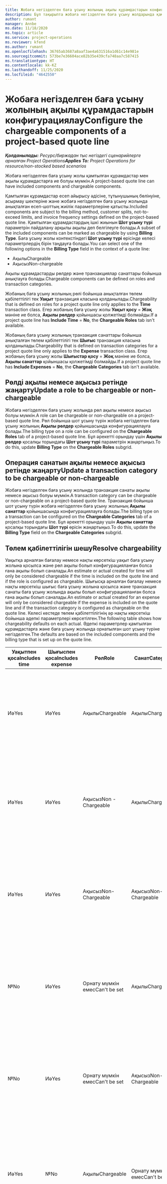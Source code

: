 ```yaml
---
title: Жобаға негізделген баға ұсыну жолының ақылы құрамдастарын конфигурациялау
description: Бұл тақырыпта жобаға негізделген баға ұсыну жолдарында қамтылған, ақылы және ақысыз құрамдастар туралы ақпарат берілген.
author: rumant
manager: Annbe
ms.date: 11/18/2020
ms.topic: article
ms.service: project-operations
ms.reviewer: kfend
ms.author: rumant
ms.openlocfilehash: 36765ab3687a8aaf3ae4a631516a1d61c14e981e
ms.sourcegitcommit: 573be7e36604ace82b35e439cfa748aa7c587415
ms.translationtype: HT
ms.contentlocale: kk-KZ
ms.lasthandoff: 11/25/2020
ms.locfileid: "4642550"
---
```

# <a name="configure-the-chargeable-components-of-a-project-based-quote-line"></a><span data-ttu-id="765f3-103">Жобаға негізделген баға ұсыну жолының ақылы құрамдастарын конфигурациялау</span><span class="sxs-lookup"><span data-stu-id="765f3-103">Configure the chargeable components of a project-based quote line</span></span>

<span data-ttu-id="765f3-104">_**Қолданылады:** Ресурс/биржадан тыс негіздегі сценарийлерге арналған Project Operations_</span><span class="sxs-lookup"><span data-stu-id="765f3-104">_**Applies To:** Project Operations for resource/non-stocked based scenarios_</span></span>

<span data-ttu-id="765f3-105">Жобаға негізделген баға ұсыну жолы қамтылған құрамдастар мен ақылы құрамдастарға ие болуы мүмкін.</span><span class="sxs-lookup"><span data-stu-id="765f3-105">A project-based quote line can have included components and chargeable components.</span></span>

<span data-ttu-id="765f3-106">Қамтылған құрамдастар есеп айырысу әдісіне, тұтынушының бөлінуіне, асырмау шектеріне және жобаға негізделген баға ұсыну жолында анықталған есеп-шоттың жиілік параметрлеріне қатысты.</span><span class="sxs-lookup"><span data-stu-id="765f3-106">Included components are subject to the billing method, customer splits, not-to-exceed limits, and invoice frequency settings defined on the project-based quote line.</span></span>
<span data-ttu-id="765f3-107">Қамтылған құрамдастардың ішкі жиынын **Шот ұсыну түрі** параметрін пайдалану арқылы ақылы деп белгілеуге болады.</span><span class="sxs-lookup"><span data-stu-id="765f3-107">A subset of the included components can be marked as chargeable by using **Billing Type**.</span></span> <span data-ttu-id="765f3-108">Баға ұсыну жолы контекстіндегі **Шот ұсыну түрі** өрісінде келесі параметрлердің бірін таңдауға болады.</span><span class="sxs-lookup"><span data-stu-id="765f3-108">You can select one of the following options in the **Billing Type** field in the context of a quote line:</span></span>

   - <span data-ttu-id="765f3-109">Ақылы</span><span class="sxs-lookup"><span data-stu-id="765f3-109">Chargeable</span></span>
   - <span data-ttu-id="765f3-110">Ақысыз</span><span class="sxs-lookup"><span data-stu-id="765f3-110">Non-chargeable</span></span>

<span data-ttu-id="765f3-111">Ақылы құрамдастарды рөлдер және транзакциялар санаттары бойынша анықтауға болады.</span><span class="sxs-lookup"><span data-stu-id="765f3-111">Chargeable components can be defined on roles and transaction categories.</span></span>

<span data-ttu-id="765f3-112">Жобаның баға ұсыну жолының рөлі бойынша анықталған төлем қабілеттілігі тек **Уақыт** транзакция класына қолданылады.</span><span class="sxs-lookup"><span data-stu-id="765f3-112">Chargeability that is defined on roles for a project quote line only applies to the **Time** transaction class.</span></span> <span data-ttu-id="765f3-113">Егер жобаның баға ұсыну жолы **Уақыт қосу** = **Жоқ** мәніне ие болса, **Ақылы рөлдер** қойыншасы қолжетімді болмайды.</span><span class="sxs-lookup"><span data-stu-id="765f3-113">If a project quote line has **Include Time** = **No**, the **Chargeable Roles** tab isn't available.</span></span>

<span data-ttu-id="765f3-114">Жобаның баға ұсыну жолының транзакция санаттары бойынша анықталған төлем қабілеттілігі тек **Шығыс** транзакция класына қолданылады.</span><span class="sxs-lookup"><span data-stu-id="765f3-114">Chargeability that is defined on transaction categories for a project quote line only applies to the **Expense** transaction class.</span></span> <span data-ttu-id="765f3-115">Егер жобаның баға ұсыну жолы **Шығыстар қосу** = **Жоқ** мәніне ие болса, **Ақылы санаттар** қойыншасы қолжетімді болмайды.</span><span class="sxs-lookup"><span data-stu-id="765f3-115">If a project quote line has **Include Expenses** = **No**, the **Chargeable Categories** tab isn't available.</span></span>

## <a name="update-a-role-to-be-chargeable-or-non-chargeable"></a><span data-ttu-id="765f3-116">Рөлді ақылы немесе ақысыз ретінде жаңарту</span><span class="sxs-lookup"><span data-stu-id="765f3-116">Update a role to be chargeable or non-chargeable</span></span>
<span data-ttu-id="765f3-117">Жобаға негізделген баға ұсыну жолында рөл ақылы немесе ақысыз болуы мүмкін.</span><span class="sxs-lookup"><span data-stu-id="765f3-117">A role can be chargeable or non-chargeable on a project-based quote line.</span></span> <span data-ttu-id="765f3-118">Рөл бойынша шот ұсыну түрін жобаға негізделген баға ұсыну жолының **Ақылы рөлдер** қойыншасында конфигурациялауға болады.</span><span class="sxs-lookup"><span data-stu-id="765f3-118">The billing type on a role can be configured on the **Chargeable Roles** tab of a project-based quote line.</span></span> <span data-ttu-id="765f3-119">Бұл әрекетті орындау үшін **Ақылы рөлдер** қосалқы торындағы **Шот ұсыну түрі** параметрін жаңартыңыз.</span><span class="sxs-lookup"><span data-stu-id="765f3-119">To do this, update **Billing Type** on the **Chargeable Roles** subgrid.</span></span> 

## <a name="update-a-transaction-category-to-be-chargeable-or-non-chargeable"></a><span data-ttu-id="765f3-120">Операция санатын ақылы немесе ақысыз ретінде жаңарту</span><span class="sxs-lookup"><span data-stu-id="765f3-120">Update a transaction category to be chargeable or non-chargeable</span></span>
<span data-ttu-id="765f3-121">Жобаға негізделген баға ұсыну жолында транзакция санаты ақылы немесе ақысыз болуы мүмкін.</span><span class="sxs-lookup"><span data-stu-id="765f3-121">A transaction category can be chargeable or non-chargeable on a project-based quote line.</span></span> <span data-ttu-id="765f3-122">Транзакция бойынша шот ұсыну түрін жобаға негізделген баға ұсыну жолының **Ақылы санаттар** қойыншасында конфигурациялауға болады.</span><span class="sxs-lookup"><span data-stu-id="765f3-122">The billing type on a transaction can be configured on the **Chargeable Categories** tab of a project-based quote line.</span></span> <span data-ttu-id="765f3-123">Бұл әрекетті орындау үшін **Ақылы санаттар** қосалқы торындағы **Шот түрі** өрісін жаңартыңыз.</span><span class="sxs-lookup"><span data-stu-id="765f3-123">To do this, update the **Billing Type** field on the **Chargeable Categories** subgrid.</span></span> 

## <a name="resolve-chargeability"></a><span data-ttu-id="765f3-124">Төлем қабілеттілігін шешу</span><span class="sxs-lookup"><span data-stu-id="765f3-124">Resolve chargeability</span></span>

<span data-ttu-id="765f3-125">Уақытқа арналған бағалау немесе нақты көрсеткіш уақыт баға ұсыну жолына қосылса және рөл ақылы болып конфигурацияланған болса ғана ақылы болып саналады.</span><span class="sxs-lookup"><span data-stu-id="765f3-125">An estimate or actual created for time will only be considered chargeable if the time is included on the quote line and if the role is configured as chargeable.</span></span>
<span data-ttu-id="765f3-126">Шығысқа арналған бағалау немесе нақты көрсеткіш шығыс баға ұсыну жолына қосылса және транзакция санаты баға ұсыну жолында ақылы болып конфигурацияланған болса ғана ақылы болып саналады.</span><span class="sxs-lookup"><span data-stu-id="765f3-126">An estimate or actual created for an expense will only be considered chargeable if the expense is included on the quote line and if the transaction category is configured as chargeable on the quote line.</span></span> <span data-ttu-id="765f3-127">Келесі кестеде төлем қабілеттілігінің әр нақты көрсеткіш бойынша әдепкі параметрлері көрсетілген.</span><span class="sxs-lookup"><span data-stu-id="765f3-127">The following table shows how chargeability defaults on each actual.</span></span> <span data-ttu-id="765f3-128">Әдепкі параметрлер қамтылған құрамдастарға және баға ұсыну жолында орнатылған шот ұсыну түріне негізделген.</span><span class="sxs-lookup"><span data-stu-id="765f3-128">The defaults are based on the included components and the billing type that is set up on the quote line.</span></span>

| <span data-ttu-id="765f3-129">Уақытпен қоса</span><span class="sxs-lookup"><span data-stu-id="765f3-129">Includes time</span></span> | <span data-ttu-id="765f3-130">Шығыспен қоса</span><span class="sxs-lookup"><span data-stu-id="765f3-130">Includes expense</span></span> | <span data-ttu-id="765f3-131">Рөл</span><span class="sxs-lookup"><span data-stu-id="765f3-131">Role</span></span> | <span data-ttu-id="765f3-132">Санат</span><span class="sxs-lookup"><span data-stu-id="765f3-132">Category</span></span> | <span data-ttu-id="765f3-133">Тапсырма</span><span class="sxs-lookup"><span data-stu-id="765f3-133">Task</span></span> |
| --- | --- | --- | --- | --- |
| <span data-ttu-id="765f3-134">Иә</span><span class="sxs-lookup"><span data-stu-id="765f3-134">Yes</span></span> | <span data-ttu-id="765f3-135">Иә</span><span class="sxs-lookup"><span data-stu-id="765f3-135">Yes</span></span> | <span data-ttu-id="765f3-136">Ақылы</span><span class="sxs-lookup"><span data-stu-id="765f3-136">Chargeable</span></span> | <span data-ttu-id="765f3-137">Ақылы</span><span class="sxs-lookup"><span data-stu-id="765f3-137">Chargeable</span></span> | <span data-ttu-id="765f3-138">Уақыт нақты мәніндегі шот ұсыну: Ақылы</span><span class="sxs-lookup"><span data-stu-id="765f3-138">Billing on a time actual: Chargeable</span></span> </br><span data-ttu-id="765f3-139">Шығыс нақты мәніндегі шот ұсыну түрі: Ақылы</span><span class="sxs-lookup"><span data-stu-id="765f3-139">Billing type on an expense actual: Chargeable</span></span> |
| <span data-ttu-id="765f3-140">Иә</span><span class="sxs-lookup"><span data-stu-id="765f3-140">Yes</span></span> | <span data-ttu-id="765f3-141">Иә</span><span class="sxs-lookup"><span data-stu-id="765f3-141">Yes</span></span> | <span data-ttu-id="765f3-142">Ақысыз</span><span class="sxs-lookup"><span data-stu-id="765f3-142">Non - Chargeable</span></span> | <span data-ttu-id="765f3-143">Ақылы</span><span class="sxs-lookup"><span data-stu-id="765f3-143">Chargeable</span></span> | <span data-ttu-id="765f3-144">Уақыт нақты мәніндегі шот ұсыну: Ақысыз</span><span class="sxs-lookup"><span data-stu-id="765f3-144">Billing on a time actual: Non-Chargeable</span></span> </br><span data-ttu-id="765f3-145">Шығыс нақты мәніндегі шот ұсыну түрі: Ақылы</span><span class="sxs-lookup"><span data-stu-id="765f3-145">Billing type on an expense actual: Chargeable</span></span> |
| <span data-ttu-id="765f3-146">Иә</span><span class="sxs-lookup"><span data-stu-id="765f3-146">Yes</span></span> | <span data-ttu-id="765f3-147">Иә</span><span class="sxs-lookup"><span data-stu-id="765f3-147">Yes</span></span> | <span data-ttu-id="765f3-148">Ақысыз</span><span class="sxs-lookup"><span data-stu-id="765f3-148">Non-Chargeable</span></span> | <span data-ttu-id="765f3-149">Ақысыз</span><span class="sxs-lookup"><span data-stu-id="765f3-149">Non-Chargeable</span></span> | <span data-ttu-id="765f3-150">Уақыт нақты мәніндегі шот ұсыну: Ақысыз</span><span class="sxs-lookup"><span data-stu-id="765f3-150">Billing on a time actual: Non-Chargeable</span></span> </br><span data-ttu-id="765f3-151">Шығыс нақты мәніндегі шот ұсыну түрі: Ақысыз</span><span class="sxs-lookup"><span data-stu-id="765f3-151">Billing type on an expense actual: Non-Chargeable</span></span> |
| <span data-ttu-id="765f3-152">№</span><span class="sxs-lookup"><span data-stu-id="765f3-152">No</span></span> | <span data-ttu-id="765f3-153">Иә</span><span class="sxs-lookup"><span data-stu-id="765f3-153">Yes</span></span> | <span data-ttu-id="765f3-154">Орнату мүмкін емес</span><span class="sxs-lookup"><span data-stu-id="765f3-154">Can't be set</span></span> | <span data-ttu-id="765f3-155">Ақылы</span><span class="sxs-lookup"><span data-stu-id="765f3-155">Chargeable</span></span> | <span data-ttu-id="765f3-156">Уақыт нақты мәніндегі шот ұсыну: Қолжетімді емес</span><span class="sxs-lookup"><span data-stu-id="765f3-156">Billing on a time actual: Not available</span></span> </br><span data-ttu-id="765f3-157">Шығыс нақты мәніндегі шот ұсыну түрі: Ақылы</span><span class="sxs-lookup"><span data-stu-id="765f3-157">Billing type on an expense actual: Chargeable</span></span> |
| <span data-ttu-id="765f3-158">№</span><span class="sxs-lookup"><span data-stu-id="765f3-158">No</span></span> | <span data-ttu-id="765f3-159">Иә</span><span class="sxs-lookup"><span data-stu-id="765f3-159">Yes</span></span> | <span data-ttu-id="765f3-160">Орнату мүмкін емес</span><span class="sxs-lookup"><span data-stu-id="765f3-160">Can't be set</span></span> | <span data-ttu-id="765f3-161">Ақысыз</span><span class="sxs-lookup"><span data-stu-id="765f3-161">Non-Chargeable</span></span> | <span data-ttu-id="765f3-162">Уақыт нақты мәніндегі шот ұсыну: Қолжетімді емес</span><span class="sxs-lookup"><span data-stu-id="765f3-162">Billing on a time actual: Not available</span></span> </br><span data-ttu-id="765f3-163">Шығыс нақты мәніндегі шот ұсыну түрі: Ақысыз</span><span class="sxs-lookup"><span data-stu-id="765f3-163">Billing type on an expense actual: Non-chargeable</span></span> |
| <span data-ttu-id="765f3-164">Иә</span><span class="sxs-lookup"><span data-stu-id="765f3-164">Yes</span></span> | <span data-ttu-id="765f3-165">№</span><span class="sxs-lookup"><span data-stu-id="765f3-165">No</span></span> | <span data-ttu-id="765f3-166">Ақылы</span><span class="sxs-lookup"><span data-stu-id="765f3-166">Chargeable</span></span> | <span data-ttu-id="765f3-167">Орнату мүмкін емес</span><span class="sxs-lookup"><span data-stu-id="765f3-167">Can't be set</span></span> | <span data-ttu-id="765f3-168">Уақыт нақты мәніндегі шот ұсыну: Ақылы</span><span class="sxs-lookup"><span data-stu-id="765f3-168">Billing on a time actual: Chargeable</span></span> </br><span data-ttu-id="765f3-169">Шығыс нақты мәніндегі шот ұсыну түрі: Қолжетімді емес</span><span class="sxs-lookup"><span data-stu-id="765f3-169">Billing type on an expense actual: Not available</span></span> |
| <span data-ttu-id="765f3-170">Иә</span><span class="sxs-lookup"><span data-stu-id="765f3-170">Yes</span></span> | <span data-ttu-id="765f3-171">№</span><span class="sxs-lookup"><span data-stu-id="765f3-171">No</span></span> | <span data-ttu-id="765f3-172">Ақысыз</span><span class="sxs-lookup"><span data-stu-id="765f3-172">Non-Chargeable</span></span> | <span data-ttu-id="765f3-173">Орнату мүмкін емес</span><span class="sxs-lookup"><span data-stu-id="765f3-173">Can't be set</span></span> | <span data-ttu-id="765f3-174">Уақыт нақты мәніндегі шот ұсыну: Ақысыз</span><span class="sxs-lookup"><span data-stu-id="765f3-174">Billing on a time actual: Non-chargeable</span></span> </br> <span data-ttu-id="765f3-175">Шығыс нақты мәніндегі шот ұсыну түрі: Қолжетімді емес</span><span class="sxs-lookup"><span data-stu-id="765f3-175">Billing type on an expense actual: Not available</span></span> |
